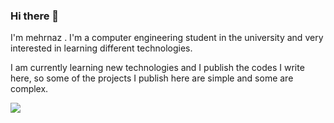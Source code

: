 ### Hi there 👋
I'm mehrnaz .
I'm a computer engineering student in the university and very interested in learning different technologies.
 
I am currently learning new technologies and I publish the codes I write here, so some of the projects I publish here are simple and some are complex.

<!--
**mhrnzb/mhrnzb** is a ✨ _special_ ✨ repository because its `README.md` (this file) appears on your GitHub profile.

Here are some ideas to get you started:

- 🔭 I’m currently working on ...
- 🌱 I’m currently learning ...
- 👯 I’m looking to collaborate on ...
- 🤔 I’m looking for help with ...
- 💬 Ask me about ...
- 📫 How to reach me: ...
- 😄 Pronouns: ...
- ⚡ Fun fact: ...
-->


<a href=&quothttps://github.com/mhrnzb&quot>
<img align=&quotcenter&quot src=&quothttps://github-readme-stats.vercel.app/api?username=mhrnzb&show_icons=true&count_private=true&include_all_commits=true&quot /></a>
